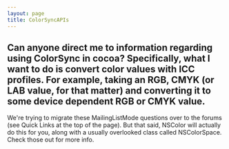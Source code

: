 ```yaml
---
layout: page
title: ColorSyncAPIs
---
```


Can anyone direct me to information regarding using ColorSync in cocoa?
Specifically, what I want to do is convert color values with ICC profiles. For example, taking an RGB, CMYK (or LAB value, for that matter) and converting it to some device dependent RGB or CMYK value.
----
We're trying to migrate these MailingListMode questions over to the forums (see Quick Links at the top of the page). But that said, NSColor will actually do this for you, along with a usually overlooked class called NSColorSpace. Check those out for more info.

